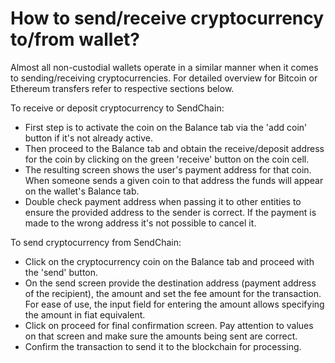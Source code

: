 # How to send/receive cryptocurrency to/from wallet?

Almost all non-custodial wallets operate in a similar manner when it comes to sending/receiving cryptocurrencies. For detailed overview for Bitcoin or Ethereum transfers refer to respective sections below.

To receive or deposit cryptocurrency to SendChain:
- First step is to activate the coin on the Balance tab via the 'add coin' button if it's not already active.
- Then proceed to the Balance tab and obtain the receive/deposit address for the coin by clicking on the green 'receive' button on the coin cell.
- The resulting screen shows the user's payment address for that coin. When someone sends a given coin to that address the funds will appear on the wallet's Balance tab.
- Double check payment address when passing it to other entities to ensure the provided address to the sender is correct. If the payment is made to the wrong address it's not possible to cancel it.

To send cryptocurrency from SendChain:
- Click on the cryptocurrency coin on the Balance tab and proceed with the 'send' button.
- On the send screen provide the destination address (payment address of the recipient), the amount and set the fee amount for the transaction. For ease of use, the input field for entering the amount allows specifying the amount in fiat equivalent.
- Click on proceed for final confirmation screen. Pay attention to values on that screen and make sure the amounts being sent are correct.
- Confirm the transaction to send it to the blockchain for processing.
